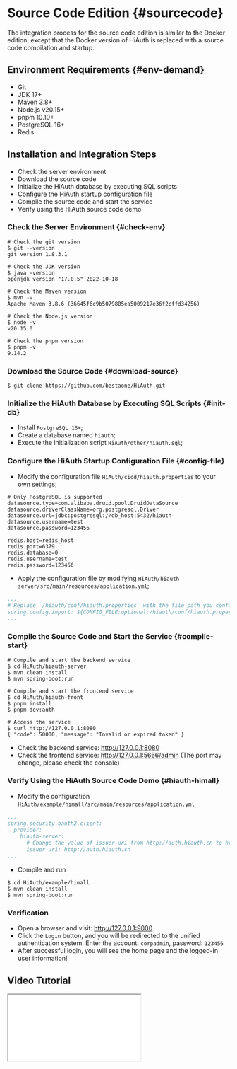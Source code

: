 # Source Code Edition {#sourcecode}
The integration process for the source code edition is similar to the Docker edition, except that the Docker version of HiAuth is replaced with a source code compilation and startup.

## Environment Requirements {#env-demand}
- Git
- JDK 17+
- Maven 3.8+
- Node.js v20.15+
- pnpm 10.10+
- PostgreSQL 16+
- Redis

## Installation and Integration Steps
- Check the server environment
- Download the source code
- Initialize the HiAuth database by executing SQL scripts
- Configure the HiAuth startup configuration file
- Compile the source code and start the service
- Verify using the HiAuth source code demo

### Check the Server Environment {#check-env}
```shell
# Check the git version
$ git --version
git version 1.8.3.1

# Check the JDK version
$ java -version
openjdk version "17.0.5" 2022-10-18

# Check the Maven version
$ mvn -v
Apache Maven 3.8.6 (36645f6c9b5079805ea5009217e36f2cffd34256)

# Check the Node.js version
$ node -v
v20.15.0

# Check the pnpm version
$ pnpm -v
9.14.2
```

### Download the Source Code {#download-source}
```shell
$ git clone https://github.com/bestaone/HiAuth.git
```

### Initialize the HiAuth Database by Executing SQL Scripts {#init-db}
- Install `PostgreSQL 16+`;
- Create a database named `hiauth`;
- Execute the initialization script `HiAuth/other/hiauth.sql`;

### Configure the HiAuth Startup Configuration File {#config-file}
- Modify the configuration file `HiAuth/cicd/hiauth.properties` to your own settings;
```properties [hiauth.properties]
# Only PostgreSQL is supported
datasource.type=com.alibaba.druid.pool.DruidDataSource
datasource.driverClassName=org.postgresql.Driver
datasource.url=jdbc:postgresql://db_host:5432/hiauth
datasource.username=test
datasource.password=123456

redis.host=redis_host
redis.port=6379
redis.database=0
redis.username=test
redis.password=123456
```
- Apply the configuration file by modifying `HiAuth/hiauth-server/src/main/resources/application.yml`;
```yaml
...
# Replace `/hiauth/conf/hiauth.properties` with the file path you configured above
spring.config.import: ${CONFIG_FILE:optional:/hiauth/conf/hiauth.properties}
...
```

### Compile the Source Code and Start the Service {#compile-start}
```shell
# Compile and start the backend service
$ cd HiAuth/hiauth-server
$ mvn clean install
$ mvn spring-boot:run

# Compile and start the frontend service
$ cd HiAuth/hiauth-front
$ pnpm install
$ pnpm dev:auth

# Access the service
$ curl http://127.0.0.1:8080
{ "code": 50000, "message": "Invalid or expired token" }
```
- Check the backend service: http://127.0.0.1:8080
- Check the frontend service: http://127.0.0.1:5666/admin (The port may change, please check the console)

### Verify Using the HiAuth Source Code Demo {#hiauth-himall}
- Modify the configuration `HiAuth/example/himall/src/main/resources/application.yml`
```yaml
...
spring.security.oauth2.client:
  provider:
    hiauth-server:
      # Change the value of issuer-uri from http://auth.hiauth.cn to http://127.0.0.1:8080
      issuer-uri: http://auth.hiauth.cn
...
```
- Compile and run
```shell
$ cd HiAuth/example/himall
$ mvn clean install
$ mvn spring-boot:run
```

### Verification
- Open a browser and visit: http://127.0.0.1:9000
- Click the `Login` button, and you will be redirected to the unified authentication system. Enter the account: `corpadmin`, password: `123456`
- After successful login, you will see the home page and the logged-in user information!

## Video Tutorial
<iframe src="//player.bilibili.com/player.html?bvid=BV1KhZEYmERF&page=1" allowfullscreen></iframe>